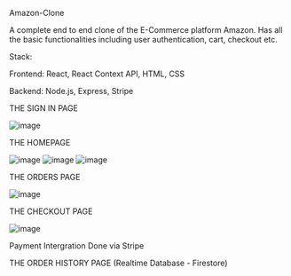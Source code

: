 Amazon-Clone

A complete end to end clone of the E-Commerce platform Amazon. Has all the
basic functionalities including user authentication, cart, checkout etc.

Stack: 

  Frontend: React, React Context API, HTML, CSS
  
  Backend: Node.js, Express, Stripe

THE SIGN IN PAGE

![image](https://user-images.githubusercontent.com/72697334/136286815-37828a31-51e2-47b8-ab6b-e171c2e19dd8.png)

THE HOMEPAGE

![image](https://user-images.githubusercontent.com/72697334/136286772-02f414d6-f91f-4ba9-b11a-72a9273594f7.png)
![image](https://user-images.githubusercontent.com/72697334/136286794-64a7a180-4e4a-4e29-adb3-ee2683b9e79c.png)
![image](https://user-images.githubusercontent.com/72697334/136286804-4bc6d4ce-91ba-44bb-a830-bc60c5fe1ab7.png)


THE ORDERS PAGE

![image](https://user-images.githubusercontent.com/72697334/136286876-1e4f858a-5c92-44e8-941e-8845ba96a49f.png)


THE CHECKOUT PAGE

![image](https://user-images.githubusercontent.com/72697334/136286897-adc68b84-c302-4a89-a563-4ec66e259092.png)

Payment Intergration Done via Stripe

THE ORDER HISTORY PAGE (Realtime Database - Firestore)
